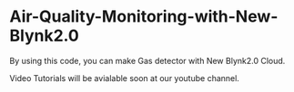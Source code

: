 # Air-Quality-Monitoring-with-New-Blynk2.0

By using this code, you can make Gas detector with New Blynk2.0 Cloud. 

Video Tutorials will be avialable soon at our youtube channel.
